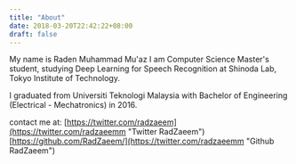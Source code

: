 ```yaml
---
title: "About"
date: 2018-03-20T22:42:22+08:00
draft: false
---
```


My name is Raden Muhammad Mu'az
I am Computer Science Master's student, studying Deep Learning for Speech Recognition at Shinoda Lab, Tokyo Institute of Technology. 

I graduated from Universiti Teknologi Malaysia with Bachelor of Engineering (Electrical - Mechatronics) in 2016.

contact me at:
[https://twitter.com/radzaeem](https://twitter.com/radzaeemm "Twitter RadZaeem")
[https://github.com/RadZaeem/](https://twitter.com/radzaeemm "Github RadZaeem")

